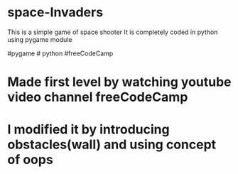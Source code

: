# space-Invaders

This is a simple game of space shooter
It is completely coded in python using pygame module 

#pygame # python  #freeCodeCamp

# Made first level by watching youtube video channel freeCodeCamp

# I modified it by introducing obstacles(wall) and using concept of oops 
